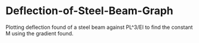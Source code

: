 # Deflection-of-Steel-Beam-Graph
Plotting deflection found of a steel beam against PL^3/EI to find the constant M using the gradient found.
